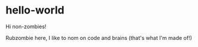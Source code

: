 # hello-world

Hi non-zombies!

Rubzombie here, I like to nom on code and brains (that's what I'm made of!)
